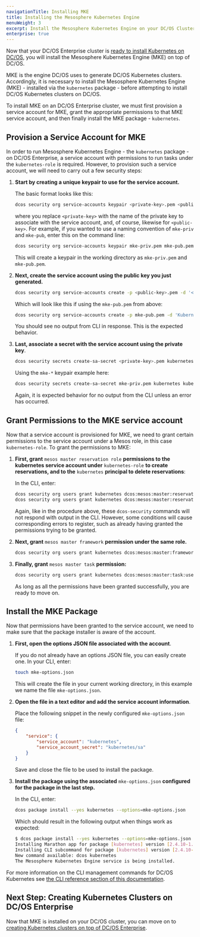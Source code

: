 ```yaml
---
navigationTitle: Installing MKE
title: Installing the Mesosphere Kubernetes Engine
menuWeight: 3
excerpt: Install the Mesosphere Kubernetes Engine on your DC/OS Cluster
enterprise: true
---
```


Now that your DC/OS Enterprise cluster is [ready to install Kubernetes on DC/OS](/mesosphere/dcos/services/kubernetes/2.4.10-1.15.10/getting-started/setting-up/), you will install the Mesosphere Kubernetes Engine (MKE) on top of DC/OS.

MKE is the engine DC/OS uses to generate DC/OS Kubernetes clusters. Accordingly, it is necessary to install the Mesosphere Kubernetes Engine (MKE) - installed via the `kubernetes` package - before attempting to install DC/OS Kubernetes clusters on DC/OS.

To install MKE on an DC/OS Enterprise cluster, we must first provision a service account for MKE, grant the appropriate permissions to that MKE service account, and then finally install the MKE package - `kubernetes`.

## Provision a Service Account for MKE

In order to run Mesosphere Kubernetes Engine - the `kubernetes` package - on DC/OS Enterprise, a service account with permissions to run tasks under the `kubernetes-role` is required. However, to provision such a service account, we will need to carry out a few security steps:

1. <strong>Start by creating a unique keypair to use for the service account.</strong>

    The basic format looks like this:

    ```bash
    dcos security org service-accounts keypair <private-key>.pem <public-key>.pem
    ```

    where you replace `<private-key>` with the name of the private key to associate with the service account, and, of course, likewise for `<public-key>`. For example, if you wanted to use a naming convention of `mke-priv` and `mke-pub`, enter this on the command line:

    ```bash
    dcos security org service-accounts keypair mke-priv.pem mke-pub.pem
    ```

    This will create a keypair in the working directory as `mke-priv.pem` and `mke-pub.pem`.

1. <strong>Next, create the service account using the public key you just generated.</strong>

    ```bash
    dcos security org service-accounts create -p <public-key>.pem -d '<Description>' kubernetes
    ```

    Which will look like this if using the `mke-pub.pem` from above:

    ```bash
    dcos security org service-accounts create -p mke-pub.pem -d 'Kubernetes service account' kubernetes
    ```

    You should see no output from CLI in response. This is the expected behavior.

1. <strong>Last, associate a secret with the service account using the private key</strong>.

    ```bash
    dcos security secrets create-sa-secret <private-key>.pem kubernetes kubernetes/sa
    ```

    Using the `mke-*` keypair example here:

    ```bash
    dcos security secrets create-sa-secret mke-priv.pem kubernetes kubernetes/sa
    ```

    Again, it is expected behavior for no output from the CLI unless an error has occurred.

## Grant Permissions to the MKE service account

Now that a service account is provisioned for MKE, we need to grant certain permissions to the service account under a Mesos role, in this case `kubernetes-role`. To grant the permissions to MKE:

1. <strong>First, grant</strong> `mesos master reservation role` <strong>permissions to the kubernetes service account under</strong> `kubernetes-role` <strong> to create reservations, and to the</strong> `kubernetes` <strong>principal to delete reservations</strong>:

    In the CLI, enter:

    ```bash
    dcos security org users grant kubernetes dcos:mesos:master:reservation:role:kubernetes-role create
    dcos security org users grant kubernetes dcos:mesos:master:reservation:principal:kubernetes delete
    ```

    Again, like in the procedure above, these `dcos-security` commands will not respond with output in the CLI. However, some conditions will cause corresponding errors to register, such as already having granted the permissions trying to be granted.

1. <strong>Next, grant</strong> `mesos master framework` <strong>permission under the same role. </strong>

    ```bash
    dcos security org users grant kubernetes dcos:mesos:master:framework:role:kubernetes-role create
    ```

1. <strong> Finally, grant</strong> `mesos master task` <strong>permission: </strong>

    ```bash
    dcos security org users grant kubernetes dcos:mesos:master:task:user:nobody create
    ```

    As long as all the permissions have been granted successfully, you are ready to move on.

## Install the MKE Package

Now that permissions have been granted to the service account, we need to make sure that the package installer is aware of the account.

1. <strong>First, open the options JSON file associated with the account</strong>.

    If you do not already have an options JSON file, you can easily create one. In your CLI, enter:

    ```bash
    touch mke-options.json
    ```

    This will create the file in your current working directory, in this example we name the file `mke-options.json`.

1. <strong>Open the file in a text editor and add the service account information</strong>.

    Place the following snippet in the newly configured `mke-options.json` file:

    ```json
    {
        "service": {
            "service_account": "kubernetes",
            "service_account_secret": "kubernetes/sa"
        }
    }
    ```

    Save and close the file to be used to install the package.

1. <strong>Install the package using the associated</strong> `mke-options.json`<strong> configured for the package in the last step.</strong>

    In the CLI, enter:

    ```bash
    dcos package install --yes kubernetes --options=mke-options.json
    ```

    Which should result in the following output when things work as expected:

    ```bash
    $ dcos package install --yes kubernetes --options=mke-options.json
    Installing Marathon app for package [kubernetes] version [2.4.10-1.15.10]
    Installing CLI subcommand for package [kubernetes] version [2.4.10-1.15.10]
    New command available: dcos kubernetes
    The Mesosphere Kubernetes Engine service is being installed.
    ```

For more information on the CLI management commands for DC/OS Kubernetes see [the CLI reference section of this documentation](/mesosphere/dcos/services/kubernetes/2.4.10-1.15.10/cli/).

## Next Step: Creating Kubernetes Clusters on DC/OS Enterprise

Now that MKE is installed on your DC/OS cluster, you can move on to [creating Kubernetes clusters on top of DC/OS Enterprise](/mesosphere/dcos/services/kubernetes/2.4.10-1.15.10/getting-started/creating-clusters/).
